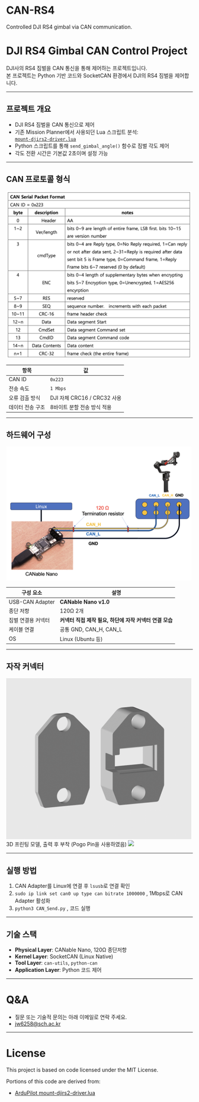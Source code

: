 # CAN-RS4
Controlled DJI RS4 gimbal via CAN communication.

# DJI RS4 Gimbal CAN Control Project

DJI사의 RS4 짐벌을 CAN 통신을 통해 제어하는 프로젝트입니다.  
본 프로젝트는 Python 기반 코드와 SocketCAN 환경에서 DJI의 RS4 짐벌을 제어합니다.

---

## 프로젝트 개요

- DJI RS4 짐벌을 CAN 통신으로 제어
- 기존 Mission Planner에서 사용되던 Lua 스크립트 분석:  
  [`mount-djirs2-driver.lua`](https://github.com/ArduPilot/ardupilot/blob/master/libraries/AP_Scripting/drivers/mount-djirs2-driver.lua)
- Python 스크립트를 통해 `send_gimbal_angle()` 함수로 짐벌 각도 제어
- 각도 전환 시간은 기본값 2초이며 설정 가능

---

## CAN 프로토콜 형식

<img src="./images/CAN_Protocol.png" width="500"/>

| 항목               | 값                           |
|--------------------|------------------------------|
| CAN ID             | `0x223`                      |
| 전송 속도          | `1 Mbps`                     |
| 오류 검출 방식     | DJI 자체 CRC16 / CRC32 사용 |
| 데이터 전송 구조   | 8바이트 분할 전송 방식 적용 |

---

## 하드웨어 구성

<img src="./images/HW_Config.png" width="500"/>

| 구성 요소                 | 설명                              |
|--------------------------|-----------------------------------|
| USB-CAN Adapter          | **CANable Nano v1.0**             |
| 종단 저항                | 120Ω 2개                          |
| 짐벌 연결용 커넥터       | **커넥터 직접 제작 필요, 하단에 자작 커넥터 연결 모습** |
| 케이블 연결              | 공통 GND, CAN_H, CAN_L                 |
| OS                       | Linux (Ubuntu 등)                 |

---

## 자작 커넥터

<img src="./3d_Prints/Custom_Connector.png" width="500"/>
3D 프린팅 모델, 출력 후 부착 (Pogo Pin을 사용하였음)
<img src="./images/Connected.png" width="500"/>

---
## 실행 방법

1. CAN Adapter를 Linux에 연결 후 `lsusb`로 연결 확인
2. `sudo ip link set can0 up type can bitrate 1000000` , 1Mbps로 CAN Adapter 활성화
3. `python3 CAN_Send.py` , 코드 실행




---

## 기술 스택

- **Physical Layer**: CANable Nano, 120Ω 종단저항
- **Kernel Layer**: SocketCAN (Linux Native)
- **Tool Layer**: `can-utils`, `python-can`
- **Application Layer**: Python 코드 제어

---

# Q&A

- 질문 또는 기술적 문의는 아래 이메일로 연락 주세요.
- jw6258@sch.ac.kr

---

# License

This project is based on code licensed under the MIT License.

Portions of this code are derived from:
- [ArduPilot mount-djirs2-driver.lua](https://github.com/ArduPilot/ardupilot/blob/master/libraries/AP_Scripting/drivers/mount-djirs2-driver.lua)
